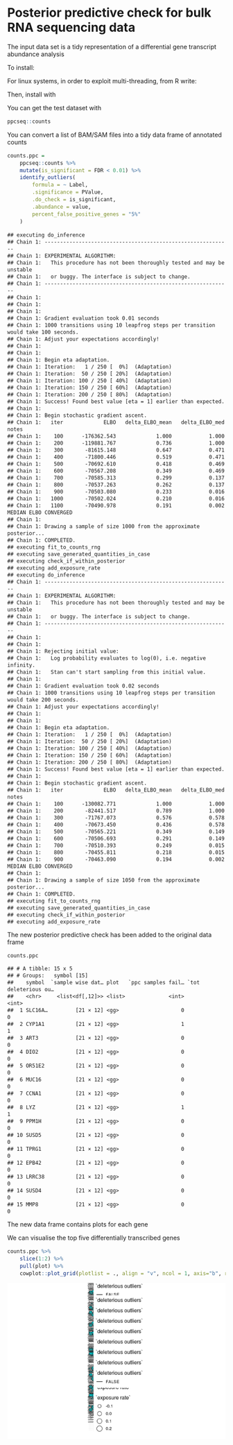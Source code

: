 Posterior predictive check for bulk RNA sequencing data
================

The input data set is a tidy representation of a differential gene
transcript abundance analysis

To install:

For linux systems, in order to exploit multi-threading, from R write:

Then, install with

You can get the test dataset with

``` r
ppcseq::counts 
```

You can convert a list of BAM/SAM files into a tidy data frame of
annotated counts

``` r
counts.ppc = 
    ppcseq::counts %>%
    mutate(is_significant = FDR < 0.01) %>%
    identify_outliers(
        formula = ~ Label,
        .significance = PValue,
        .do_check = is_significant,
        .abundance = value,
        percent_false_positive_genes = "5%"
    )
```

    ## executing do_inference
    ## Chain 1: ------------------------------------------------------------
    ## Chain 1: EXPERIMENTAL ALGORITHM:
    ## Chain 1:   This procedure has not been thoroughly tested and may be unstable
    ## Chain 1:   or buggy. The interface is subject to change.
    ## Chain 1: ------------------------------------------------------------
    ## Chain 1: 
    ## Chain 1: 
    ## Chain 1: 
    ## Chain 1: Gradient evaluation took 0.01 seconds
    ## Chain 1: 1000 transitions using 10 leapfrog steps per transition would take 100 seconds.
    ## Chain 1: Adjust your expectations accordingly!
    ## Chain 1: 
    ## Chain 1: 
    ## Chain 1: Begin eta adaptation.
    ## Chain 1: Iteration:   1 / 250 [  0%]  (Adaptation)
    ## Chain 1: Iteration:  50 / 250 [ 20%]  (Adaptation)
    ## Chain 1: Iteration: 100 / 250 [ 40%]  (Adaptation)
    ## Chain 1: Iteration: 150 / 250 [ 60%]  (Adaptation)
    ## Chain 1: Iteration: 200 / 250 [ 80%]  (Adaptation)
    ## Chain 1: Success! Found best value [eta = 1] earlier than expected.
    ## Chain 1: 
    ## Chain 1: Begin stochastic gradient ascent.
    ## Chain 1:   iter             ELBO   delta_ELBO_mean   delta_ELBO_med   notes 
    ## Chain 1:    100      -176362.543             1.000            1.000
    ## Chain 1:    200      -119881.767             0.736            1.000
    ## Chain 1:    300       -81615.148             0.647            0.471
    ## Chain 1:    400       -71800.446             0.519            0.471
    ## Chain 1:    500       -70692.610             0.418            0.469
    ## Chain 1:    600       -70567.208             0.349            0.469
    ## Chain 1:    700       -70585.313             0.299            0.137
    ## Chain 1:    800       -70537.263             0.262            0.137
    ## Chain 1:    900       -70503.080             0.233            0.016
    ## Chain 1:   1000       -70502.024             0.210            0.016
    ## Chain 1:   1100       -70490.978             0.191            0.002   MEDIAN ELBO CONVERGED
    ## Chain 1: 
    ## Chain 1: Drawing a sample of size 1000 from the approximate posterior... 
    ## Chain 1: COMPLETED.
    ## executing fit_to_counts_rng
    ## executing save_generated_quantities_in_case
    ## executing check_if_within_posterior
    ## executing add_exposure_rate
    ## executing do_inference
    ## Chain 1: ------------------------------------------------------------
    ## Chain 1: EXPERIMENTAL ALGORITHM:
    ## Chain 1:   This procedure has not been thoroughly tested and may be unstable
    ## Chain 1:   or buggy. The interface is subject to change.
    ## Chain 1: ------------------------------------------------------------
    ## Chain 1: 
    ## Chain 1: 
    ## Chain 1: Rejecting initial value:
    ## Chain 1:   Log probability evaluates to log(0), i.e. negative infinity.
    ## Chain 1:   Stan can't start sampling from this initial value.
    ## Chain 1: 
    ## Chain 1: Gradient evaluation took 0.02 seconds
    ## Chain 1: 1000 transitions using 10 leapfrog steps per transition would take 200 seconds.
    ## Chain 1: Adjust your expectations accordingly!
    ## Chain 1: 
    ## Chain 1: 
    ## Chain 1: Begin eta adaptation.
    ## Chain 1: Iteration:   1 / 250 [  0%]  (Adaptation)
    ## Chain 1: Iteration:  50 / 250 [ 20%]  (Adaptation)
    ## Chain 1: Iteration: 100 / 250 [ 40%]  (Adaptation)
    ## Chain 1: Iteration: 150 / 250 [ 60%]  (Adaptation)
    ## Chain 1: Iteration: 200 / 250 [ 80%]  (Adaptation)
    ## Chain 1: Success! Found best value [eta = 1] earlier than expected.
    ## Chain 1: 
    ## Chain 1: Begin stochastic gradient ascent.
    ## Chain 1:   iter             ELBO   delta_ELBO_mean   delta_ELBO_med   notes 
    ## Chain 1:    100      -130082.771             1.000            1.000
    ## Chain 1:    200       -82441.517             0.789            1.000
    ## Chain 1:    300       -71767.073             0.576            0.578
    ## Chain 1:    400       -70673.450             0.436            0.578
    ## Chain 1:    500       -70565.221             0.349            0.149
    ## Chain 1:    600       -70506.693             0.291            0.149
    ## Chain 1:    700       -70510.393             0.249            0.015
    ## Chain 1:    800       -70455.811             0.218            0.015
    ## Chain 1:    900       -70463.090             0.194            0.002   MEDIAN ELBO CONVERGED
    ## Chain 1: 
    ## Chain 1: Drawing a sample of size 1050 from the approximate posterior... 
    ## Chain 1: COMPLETED.
    ## executing fit_to_counts_rng
    ## executing save_generated_quantities_in_case
    ## executing check_if_within_posterior
    ## executing add_exposure_rate

The new posterior predictive check has been added to the original data
frame

``` r
counts.ppc 
```

    ## # A tibble: 15 x 5
    ## # Groups:   symbol [15]
    ##    symbol  `sample wise dat… plot   `ppc samples fail… `tot deleterious ou…
    ##    <chr>     <list<df[,12]>> <list>              <int>                <int>
    ##  1 SLC16A…         [21 × 12] <gg>                    0                    0
    ##  2 CYP1A1          [21 × 12] <gg>                    1                    1
    ##  3 ART3            [21 × 12] <gg>                    0                    0
    ##  4 DIO2            [21 × 12] <gg>                    0                    0
    ##  5 OR51E2          [21 × 12] <gg>                    0                    0
    ##  6 MUC16           [21 × 12] <gg>                    0                    0
    ##  7 CCNA1           [21 × 12] <gg>                    0                    0
    ##  8 LYZ             [21 × 12] <gg>                    1                    1
    ##  9 PPM1H           [21 × 12] <gg>                    0                    0
    ## 10 SUSD5           [21 × 12] <gg>                    0                    0
    ## 11 TPRG1           [21 × 12] <gg>                    0                    0
    ## 12 EPB42           [21 × 12] <gg>                    0                    0
    ## 13 LRRC38          [21 × 12] <gg>                    0                    0
    ## 14 SUSD4           [21 × 12] <gg>                    0                    0
    ## 15 MMP8            [21 × 12] <gg>                    0                    0

The new data frame contains plots for each gene

We can visualise the top five differentially transcribed genes

``` r
counts.ppc %>% 
    slice(1:2) %>% 
    pull(plot) %>% 
    cowplot::plot_grid(plotlist = ., align = "v", ncol = 1, axis="b", rel_widths = 1 )
```

![](README_files/figure-gfm/unnamed-chunk-5-1.png)<!-- -->
